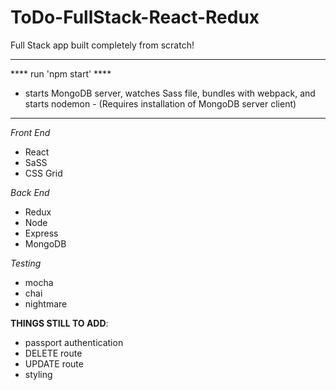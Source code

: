 # ToDo-FullStack-React-Redux
Full Stack app built completely from scratch! 

-------------
**** run 'npm start' ****

- starts MongoDB server, watches Sass file, bundles with webpack, and starts nodemon - 
(Requires installation of MongoDB server client)
-------------


*Front End*
- React
- SaSS
- CSS Grid


*Back End*
- Redux
- Node
- Express
- MongoDB


*Testing*
- mocha
- chai
- nightmare



**THINGS STILL TO ADD**: 
- passport authentication
- DELETE route
- UPDATE route
- styling
